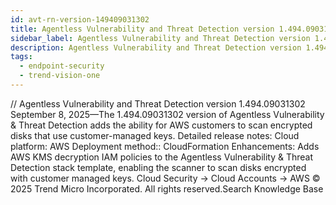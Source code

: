 ```yaml
---
id: avt-rn-version-149409031302
title: Agentless Vulnerability and Threat Detection version 1.494.09031302
sidebar_label: Agentless Vulnerability and Threat Detection version 1.494.09031302
description: Agentless Vulnerability and Threat Detection version 1.494.09031302
tags:
  - endpoint-security
  - trend-vision-one
---
```


/*<![CDATA[*/ $('#title').html($('meta[name=map-description]').attr('content')); /*]]>*/ Agentless Vulnerability and Threat Detection version 1.494.09031302 September 8, 2025—The 1.494.09031302 version of Agentless Vulnerability & Threat Detection adds the ability for AWS customers to scan encrypted disks that use customer-managed keys. Detailed release notes: Cloud platform: AWS Deployment method:: CloudFormation Enhancements: Adds AWS KMS decryption IAM policies to the Agentless Vulnerability & Threat Detection stack template, enabling the scanner to scan disks encrypted with customer managed keys. Cloud Security → Cloud Accounts → AWS © 2025 Trend Micro Incorporated. All rights reserved.Search Knowledge Base